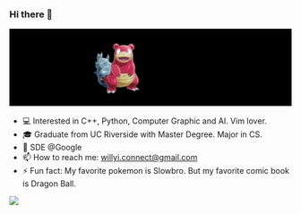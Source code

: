 ### Hi there 🙋

![](imgs/header.jpg)

- 💻 Interested in C++, Python, Computer Graphic and AI. Vim lover. 
- 🎓 Graduate from UC Riverside with Master Degree. Major in CS.
- 💼 SDE @Google
- 📫 How to reach me: willyi.connect@gmail.com
- ⚡ Fun fact: My favorite pokemon is Slowbro. But my favorite comic book is Dragon
  Ball.

![](https://github-readme-stats.vercel.app/api?username=willyii&theme=dark)

